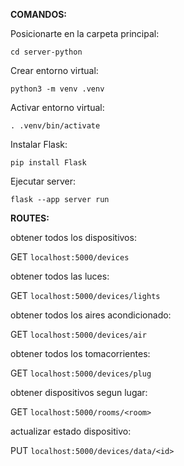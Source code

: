
**COMANDOS:**
 
 Posicionarte en la carpeta principal:

 `cd server-python`

 Crear entorno virtual:

 `python3 -m venv .venv`

 Activar entorno virtual:

 `. .venv/bin/activate`

 Instalar Flask:

 `pip install Flask`

 Ejecutar server:

 `flask --app server run`


 **ROUTES:**

obtener todos los dispositivos:

 GET `localhost:5000/devices`

obtener todos las luces:

 GET `localhost:5000/devices/lights`

obtener todos los aires acondicionado:

 GET `localhost:5000/devices/air`

 obtener todos los tomacorrientes:

 GET `localhost:5000/devices/plug`
    
obtener dispositivos segun lugar:

 GET `localhost:5000/rooms/<room>`

 actualizar estado dispositivo:

 PUT `localhost:5000/devices/data/<id>`
